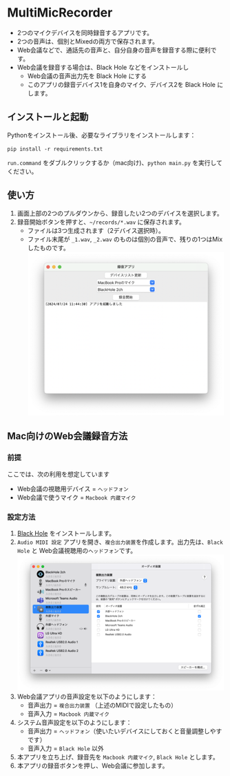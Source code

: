 # MultiMicRecorder
- 2つのマイクデバイスを同時録音するアプリです。
- 2つの音声は、個別とMixedの両方で保存されます。
- Web会議などで、通話先の音声と、自分自身の音声を録音する際に便利です。
- Web会議を録音する場合は、Black Hole などをインストールし
  - Web会議の音声出力先を Black Hole にする
  - このアプリの録音デバイス1を自身のマイク、デバイス2を Black Hole にします。

## インストールと起動
Pythonをインストール後、必要なライブラリをインストールします：
```
pip install -r requirements.txt
```

`run.command` をダブルクリックするか（mac向け)、`python main.py` を実行してください。

## 使い方

1. 画面上部の2つのプルダウンから、録音したい2つのデバイスを選択します。
1. 録音開始ボタンを押すと、`~/records/*.wav` に保存されます。
    - ファイルは3つ生成されます（2デバイス選択時）。
    - ファイル末尾が `_1.wav`, `_2.wav` のものは個別の音声で、残りの1つはMixしたものです。
![App Image](/assets/app_img.png)

## Mac向けのWeb会議録音方法

### 前提
ここでは、次の利用を想定しています
- Web会議の視聴用デバイス = `ヘッドフォン`
- Web会議で使うマイク = `Macbook 内蔵マイク`

### 設定方法
1. [Black Hole](https://existential.audio/blackhole/) をインストールします。
2. `Audio MIDI 設定` アプリを開き、`複合出力装置`を作成します。出力先は、`Black Hole` と Web会議視聴用の`ヘッドフォン`です。
    ![MIDI Setting](/assets/midi_setting.png)
3. Web会議アプリの音声設定を以下のようにします：
    - 音声出力 = `複合出力装置` （上述のMIDIで設定したもの）
    - 音声入力 = `Macbook 内蔵マイク`
4. システム音声設定を以下のようにします：
    - 音声出力 = `ヘッドフォン`（使いたいデバイスにしておくと音量調整しやすです）
    - 音声入力 = `Black Hole` 以外
5. 本アプリを立ち上げ、録音先を `Macbook 内蔵マイク`, `Black Hole` とします。
6. 本アプリの録音ボタンを押し、Web会議に参加します。
